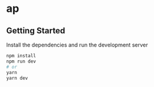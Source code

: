 # ap
## Getting Started

Install the dependencies and run the development server

```bash
npm install
npm run dev
# or
yarn
yarn dev
```
